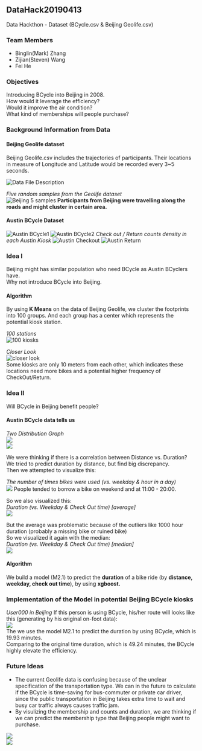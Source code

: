 ## DataHack20190413
 Data Hackthon - Dataset (BCycle.csv & Beijing Geolife.csv)
### Team Members
 - Binglin(Mark) Zhang 
 - Zijian(Steven) Wang 
 - Fei He 
### Objectives 
Introducing BCycle into Beijing in 2008.   
How would it leverage the efficiency?  
Would it improve the air condition?   
What kind of memberships will people purchase?  
### Background Information from Data
#### Beijing Geolife dataset 
Beijing Geolife.csv includes the trajectories of participants. Their locations in measure of Longitude and Latitude would be recorded every 3~5 seconds. 
   
![Data File Description](https://raw.githubusercontent.com/MMarkZhang/DataHack20190413/master/Visualization/%E5%B1%8F%E5%B9%95%E5%BF%AB%E7%85%A7%202019-04-14%20%E4%B8%8B%E5%8D%882.06.03.png)
    
_Five random samples from the Geolife dataset_   
![Beijing 5 samples](https://raw.githubusercontent.com/MMarkZhang/DataHack20190413/master/Visualization/Sheet%201.png)
**Participants from Beijing were travelling along the roads and might cluster in certain area.**   
  
#### Austin BCycle Dataset
![Austin BCycle1](https://raw.githubusercontent.com/MMarkZhang/DataHack20190413/master/Visualization/%E5%B1%8F%E5%B9%95%E5%BF%AB%E7%85%A7%202019-04-14%20%E4%B8%8B%E5%8D%882.06.16.png)
![Austin BCycle2](https://raw.githubusercontent.com/MMarkZhang/DataHack20190413/master/Visualization/%E5%B1%8F%E5%B9%95%E5%BF%AB%E7%85%A7%202019-04-14%20%E4%B8%8B%E5%8D%882.06.27.png)
 _Check out / Return counts density in each Austin Kiosk_ 
 ![Austin Checkout](https://raw.githubusercontent.com/MMarkZhang/DataHack20190413/master/Visualization/B-cycle-density-CheckOut.png)
 ![Austin Return](https://raw.githubusercontent.com/MMarkZhang/DataHack20190413/master/Visualization/B-Cycle-Return.png)
 
### Idea I 
Beijing might has similar population who need BCycle as Austin BCyclers have.   
Why not introduce BCycle into Beijing.

#### Algorithm 

By using **K Means** on the data of Beijing Geolife, we cluster the footprints into 100 groups. And each group has a center which represents the potential kiosk station.      
   
_100 stations_     
![100 kiosks](https://raw.githubusercontent.com/MMarkZhang/DataHack20190413/master/Visualization/WechatIMG178.jpeg) 
   
_Closer Look_   
![closer look](https://raw.githubusercontent.com/MMarkZhang/DataHack20190413/master/Visualization/WechatIMG179.jpeg)   
Some kiosks are only 10 meters from each other, which indicates these locations need more bikes and a potential higher frequency of CheckOut/Return.  

### Idea II
Will BCycle in Beijing benefit people?     
#### Austin BCycle data tells us 
_Two Distribution Graph_     
![](https://raw.githubusercontent.com/MMarkZhang/DataHack20190413/master/Visualization/Trip%20Duration%20Minutes%20distribution(after%20clean%20outliers).png)    
![](https://raw.githubusercontent.com/MMarkZhang/DataHack20190413/master/Visualization/WechatIMG176.png)    
    
We were thinking if there is a correlation between Distance vs. Duration?   
We tried to predict duration by distance, but find big discrepancy.   
Then we attempted to visualize this:   
   
_The number of times bikes were used (vs. weekday & hour in a day)_    
![](https://raw.githubusercontent.com/MMarkZhang/DataHack20190413/master/Visualization/weekday-time-usage.png)
People tended to borrow a bike on weekend and at 11:00 - 20:00.   
    
So we also visualized this:   
_Duration (vs. Weekday & Check Out time) \[average\]_   
![](https://raw.githubusercontent.com/MMarkZhang/DataHack20190413/master/Visualization/Duration-CheckOutHour-Weekday.png)   
    
But the average was problematic because of the outliers like 1000 hour duration (probably a missing bike or ruined bike)      
So we visualized it again with the median:   
_Duration (vs. Weekday & Check Out time) \[median\]_     
![](https://raw.githubusercontent.com/MMarkZhang/DataHack20190413/master/Visualization/Duration-CheckOutHour-Weekday-median.png)   
#### Algorithm 
We build a model (M2.1) to predict the **duration** of a bike ride (by **distance, weekday, check out time**), by using **xgboost.**

### Implementation of the Model in potential Beijing BCycle kiosks   
_User000 in Beijing_
If this person is using BCycle, his/her route will looks like this (generating by his original on-foot data):    
![](https://raw.githubusercontent.com/MMarkZhang/DataHack20190413/master/Visualization/closer%20look%20of%20kariok%20in%20Beijing.png)    
The we use the model M2.1 to predict the duration by using BCycle, which is 19.93 minutes.    
Comparing to the original time duration, which is 49.24 minutes, the BCycle highly elevate the efficiency.   

### Future Ideas 
- The current Geolife data is confusing because of the unclear specification of the transportation type. We can in the future to calculate if the BCycle is time-saving for bus-commuter or private car driver, since the public transportation in Beijing takes extra time to wait and busy car traffic always causes traffic jam.     
- By visulizing the membership and counts and duration, we are thinking if we can predict the membership type that Beijing people might want to purchase.   
   
![](https://raw.githubusercontent.com/MMarkZhang/DataHack20190413/master/Visualization/Membership.png)    
![](https://raw.githubusercontent.com/MMarkZhang/DataHack20190413/master/Visualization/Membership-Duration.png)

